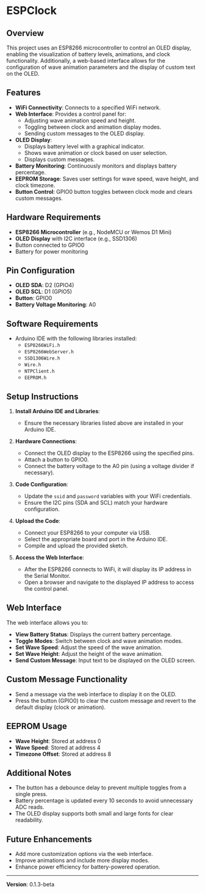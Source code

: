 # ESPClock

## Overview
This project uses an ESP8266 microcontroller to control an OLED display, enabling the visualization of battery levels, animations, and clock functionality. Additionally, a web-based interface allows for the configuration of wave animation parameters and the display of custom text on the OLED.

## Features
- **WiFi Connectivity**: Connects to a specified WiFi network.
- **Web Interface**: Provides a control panel for:
  - Adjusting wave animation speed and height.
  - Toggling between clock and animation display modes.
  - Sending custom messages to the OLED display.
- **OLED Display**:
  - Displays battery level with a graphical indicator.
  - Shows wave animation or clock based on user selection.
  - Displays custom messages.
- **Battery Monitoring**: Continuously monitors and displays battery percentage.
- **EEPROM Storage**: Saves user settings for wave speed, wave height, and clock timezone.
- **Button Control**: GPIO0 button toggles between clock mode and clears custom messages.

## Hardware Requirements
- **ESP8266 Microcontroller** (e.g., NodeMCU or Wemos D1 Mini)
- **OLED Display** with I2C interface (e.g., SSD1306)
- Button connected to GPIO0
- Battery for power monitoring

## Pin Configuration
- **OLED SDA**: D2 (GPIO4)
- **OLED SCL**: D1 (GPIO5)
- **Button**: GPIO0
- **Battery Voltage Monitoring**: A0

## Software Requirements
- Arduino IDE with the following libraries installed:
  - `ESP8266WiFi.h`
  - `ESP8266WebServer.h`
  - `SSD1306Wire.h`
  - `Wire.h`
  - `NTPClient.h`
  - `EEPROM.h`

## Setup Instructions
1. **Install Arduino IDE and Libraries**:
   - Ensure the necessary libraries listed above are installed in your Arduino IDE.

2. **Hardware Connections**:
   - Connect the OLED display to the ESP8266 using the specified pins.
   - Attach a button to GPIO0.
   - Connect the battery voltage to the A0 pin (using a voltage divider if necessary).

3. **Code Configuration**:
   - Update the `ssid` and `password` variables with your WiFi credentials.
   - Ensure the I2C pins (SDA and SCL) match your hardware configuration.

4. **Upload the Code**:
   - Connect your ESP8266 to your computer via USB.
   - Select the appropriate board and port in the Arduino IDE.
   - Compile and upload the provided sketch.

5. **Access the Web Interface**:
   - After the ESP8266 connects to WiFi, it will display its IP address in the Serial Monitor.
   - Open a browser and navigate to the displayed IP address to access the control panel.

## Web Interface
The web interface allows you to:
- **View Battery Status**: Displays the current battery percentage.
- **Toggle Modes**: Switch between clock and wave animation modes.
- **Set Wave Speed**: Adjust the speed of the wave animation.
- **Set Wave Height**: Adjust the height of the wave animation.
- **Send Custom Message**: Input text to be displayed on the OLED screen.

## Custom Message Functionality
- Send a message via the web interface to display it on the OLED.
- Press the button (GPIO0) to clear the custom message and revert to the default display (clock or animation).

## EEPROM Usage
- **Wave Height**: Stored at address 0
- **Wave Speed**: Stored at address 4
- **Timezone Offset**: Stored at address 8

## Additional Notes
- The button has a debounce delay to prevent multiple toggles from a single press.
- Battery percentage is updated every 10 seconds to avoid unnecessary ADC reads.
- The OLED display supports both small and large fonts for clear readability.

## Future Enhancements
- Add more customization options via the web interface.
- Improve animations and include more display modes.
- Enhance power efficiency for battery-powered operation.

---
**Version**: 0.1.3-beta
